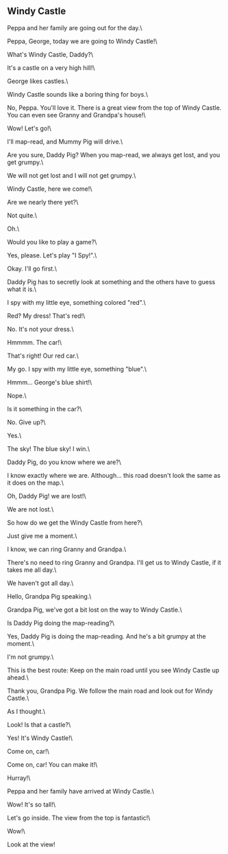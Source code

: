 ## Windy Castle

Peppa and her family are going out for the day.\

Peppa, George, today we are going to Windy Castle!\

What's Windy Castle, Daddy?\

It's a castle on a very high hill!\

George likes castles.\

Windy Castle sounds like a boring thing for boys.\

No, Peppa. You'll love it. There is a great view from the top of Windy Castle. You can even see Granny and Grandpa's house!\

Wow! Let's go!\

I'll map-read, and Mummy Pig will drive.\

Are you sure, Daddy Pig? When you map-read, we always get lost, and you get grumpy.\

We will not get lost and I will not get grumpy.\

Windy Castle, here we come!\

Are we nearly there yet?\

Not quite.\

Oh.\

Would you like to play a game?\

Yes, please. Let's play "I Spy!".\

Okay. I'll go first.\

Daddy Pig has to secretly look at something and the others have to guess what it is.\

I spy with my little eye, something colored "red".\

Red? My dress! That's red!\

No. It's not your dress.\

Hmmmm. The car!\

That's right! Our red car.\

My go. I spy with my little eye, something "blue".\

Hmmm... George's blue shirt!\

Nope.\

Is it something in the car?\

No. Give up?\

Yes.\

The sky! The blue sky! I win.\

Daddy Pig, do you know where we are?\

I know exactly where we are. Although... this road doesn't look the same as it does on the map.\

Oh, Daddy Pig! we are lost!\

We are not lost.\

So how do we get the Windy Castle from here?\

Just give me a moment.\

I know, we can ring Granny and Grandpa.\

There's no need to ring Granny and Grandpa. I'll get us to Windy Castle, if it takes me all day.\

We haven't got all day.\

Hello, Grandpa Pig speaking.\

Grandpa Pig, we've got a bit lost on the way to Windy Castle.\

Is Daddy Pig doing the map-reading?\

Yes, Daddy Pig is doing the map-reading. And he's a bit grumpy at the moment.\

I'm not grumpy.\

This is the best route: Keep on the main road until you see Windy Castle up ahead.\

Thank you, Grandpa Pig. We follow the main road and look out for Windy Castle.\

As I thought.\

Look! Is that a castle?\

Yes! It's Windy Castle!\

Come on, car!\

Come on, car! You can make it!\

Hurray!\

Peppa and her family have arrived at Windy Castle.\

Wow! It's so tall!\

Let's go inside. The view from the top is fantastic!\

Wow!\

Look at the view!